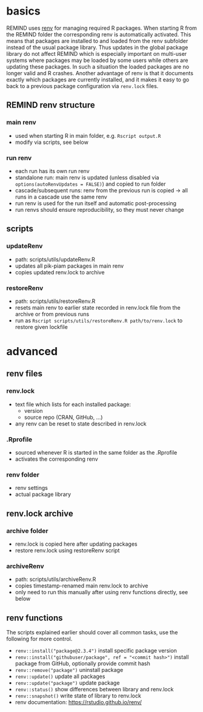 # basics
REMIND uses [renv](https://rstudio.github.io/renv/) for managing required R packages. When starting R from the REMIND folder the corresponding renv is automatically activated. This means that packages are installed to and loaded from the renv subfolder instead of the usual package library. Thus updates in the global package library do not affect REMIND which is especially important on multi-user systems where packages may be loaded by some users while others are updating these packages. In such a situation the loaded packages are no longer valid and R crashes. Another advantage of renv is that it documents exactly which packages are currently installed, and it makes it easy to go back to a previous package configuration via `renv.lock` files.

## REMIND renv structure
### main renv
- used when starting R in main folder, e.g. `Rscript output.R`
- modify via scripts, see below

### run renv
- each run has its own run renv
- standalone run: main renv is updated (unless disabled via `options(autoRenvUpdates = FALSE)`) and copied to run folder
- cascade/subsequent runs: renv from the previous run is copied -> all runs in a cascade use the same renv
- run renv is used for the run itself and automatic post-processing
- run renvs should ensure reproducibility, so they must never change

## scripts
### updateRenv
- path: scripts/utils/updateRenv.R
- updates all pik-piam packages in main renv
- copies updated renv.lock to archive

### restoreRenv
- path: scripts/utils/restoreRenv.R
- resets main renv to earlier state recorded in renv.lock file from the archive or from previous runs
- run as `Rscript scripts/utils/restoreRenv.R path/to/renv.lock` to restore given lockfile

# advanced
## renv files
### renv.lock
- text file which lists for each installed package:
	- version
	- source repo (CRAN, GitHub, ...)
- any renv can be reset to state described in renv.lock

### .Rprofile
- sourced whenever R is started in the same folder as the .Rprofile
- activates the corresponding renv

### renv folder
- renv settings
- actual package library

## renv.lock archive
### archive folder
- renv.lock is copied here after updating packages
- restore renv.lock using restoreRenv script

### archiveRenv
- path: scripts/utils/archiveRenv.R
- copies timestamp-renamed main renv.lock to archive
- only need to run this manually after using renv functions directly, see below

## renv functions
The scripts explained earlier should cover all common tasks, use the following for more control.
- `renv::install("package@2.3.4")` install specific package version
- `renv::install("githubuser/package", ref = "<commit hash>")` install package from GitHub, optionally provide commit hash
- `renv::remove("package")` uninstall package
- `renv::update()` update all packages
- `renv::update("package")` update package
- `renv::status()` show differences between library and renv.lock
- `renv::snapshot()` write state of library to renv.lock
- renv documentation: https://rstudio.github.io/renv/
